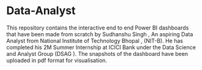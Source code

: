 # Data-Analyst
This repository contains the interactive end to end Power BI dashboards that have been made from scratch by Sudhanshu Singh , An aspiring Data Analyst from National Institute of Technology Bhopal , (NIT-B). He has completed his 2M Summer Internship at ICICI Bank under the Data Science and Analyst Group (DSAG ). The snapshots of the dashboard have been uploaded in pdf format for visualisation.


